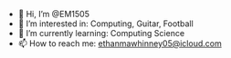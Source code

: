- 👋 Hi, I’m @EM1505
- 👀 I’m interested in: Computing, Guitar, Football
- 🌱 I’m currently learning: Computing Science
- 📫 How to reach me: ethanmawhinney05@icloud.com

<!---
EM1505/EM1505 is a ✨ special ✨ repository because its `README.md` (this file) appears on your GitHub profile.
You can click the Preview link to take a look at your changes.
--->

